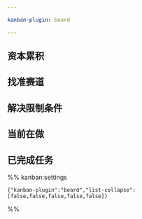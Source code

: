 ```yaml
---

kanban-plugin: board

---
```


## 资本累积



## 找准赛道



## 解决限制条件



## 当前在做



## 已完成任务





%% kanban:settings
```
{"kanban-plugin":"board","list-collapse":[false,false,false,false,false]}
```
%%